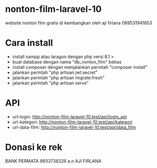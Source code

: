 # nonton-film-laravel-10
website nonton film gratis di kembangkan oleh aji firlana 089531941653
# Cara install
- install xampp atau laragon dengan php versi 8.1 >
- buat database dengan nama "db_nonton_film" bebas
- install composer dengan menjalankan perintah "composer install"
- jalankan perintah "php artisan jwt:secret"
- jalankan perintah "php artisan migrate:fresh"
- jalankan perintah "php artisan serve"
# API
- url-login: http://nonton-film-laravel-10.test/api/login_api
- url-kategori: http://nonton-film-laravel-10.test/api/kategori
- url-data-film: http://nonton-film-laravel-10.test/api/data_film
# Donasi ke rek
BANK PERMATA
9933738326
  a.n AJI FIRLANA
